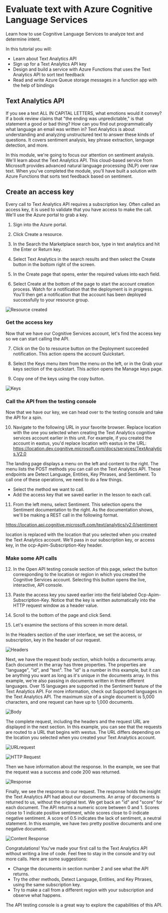 # Evaluate text with Azure Cognitive Language Services

Learn how to use Cognitive Language Services to analyze text and determine intent.

In this tutorial you will:
* Learn about Text Analytics API
* Sign up for a Text Analytics API key
* Design and build a service with Azure Functions that uses the Text Analytics API to sort text feedback
* Read and write Azure Queue storage messages in a function app with the help of bindings

## Text Analytics API

If you see a text ALL IN CAPITAL LETTERS, what emotions would it convey? If a book review claims that "the ending was unpredictable," is that statement a good or bad thing? How can you find out programmatically what language an email was written in? Text Analytics is about understanding and analyzing unstructured text to answer these kinds of questions. It covers sentiment analysis, key phrase extraction, language detection, and more.

In this module, we're going to focus our attention on sentiment analysis. We'll learn about the Text Analytics API. This cloud-based service from Microsoft provides advanced natural language processing (NLP) over raw text. When you've completed the module, you'll have built a solution with Azure Functions that sorts text feedback based on sentiment.

## Create an access key

Every call to Text Analytics API requires a subscription key. Often called an access key, it is used to validate that you have access to make the call. We'll use the Azure portal to grab a key.

1. Sign into the Azure portal.

2. Click Create a resource.

3. In the Search the Marketplace search box, type in text analytics and hit the Enter or Return key.

4. Select Text Analytics in the search results and then select the Create button in the bottom right of the screen.

5. In the Create page that opens, enter the required values into each field.

6. Select Create at the bottom of the page to start the account creation process. Watch for a notification that the deployment is in progress. You'll then get a notification that the account has been deployed successfully to your resource group.

![Resource created](/images/00.png)

### Get the access key

Now that we have our Cognitive Services account, let's find the access key so we can start calling the API.

7. Click on the Go to resource button on the Deployment succeeded notification. This action opens the account Quickstart.

8. Select the Keys menu item from the menu on the left, or in the Grab your keys section of the quickstart. This action opens the Manage keys page.

9. Copy one of the keys using the copy button.

![Keys](/images/01.png)

### Call the API from the testing console
Now that we have our key, we can head over to the testing console and take the API for a spin.

10. Navigate to the following URL in your favorite browser. Replace location with the one you selected when creating the Text Analytics cognitive services account earlier in this unit. For example, if you created the account in eastus, you'd replace location with eastus in the URL: https://location.dev.cognitive.microsoft.com/docs/services/TextAnalytics.V2.0

The landing page displays a menu on the left and content to the right. The menu lists the POST methods you can call on the Text Analytics API. These endpoints are Detect Language, Entities, Key Phrases, and Sentiment. To call one of these operations, we need to do a few things.

* Select the method we want to call.
* Add the access key that we saved earlier in the lesson to each call.

11. From the left menu, select Sentiment. This selection opens the Sentiment documentation to the right. As the documentation shows, we'll be making a REST call in the following format.

https://location.api.cognitive.microsoft.com/text/analytics/v2.0/sentiment

location is replaced with the location that you selected when you created the Text Analytics account.
We'll pass in our subscription key, or access key, in the ocp-Apim-Subscription-Key header.

### Make some API calls
12. In the Open API testing console section of this page, select the button corresponding to the location or region in which you created the Cognitive Services account. Selecting this button opens the live, interactive, API console.

13. Paste the access key you saved earlier into the field labeled Ocp-Apim-Subscription-Key. Notice that the key is written automatically into the HTTP request window as a header value.

14. Scroll to the bottom of the page and click Send.

15. Let's examine the sections of this screen in more detail.

In the Headers section of the user interface, we set the access, or subscription, key in the header of our request.

![Headers](/images/02.png)

Next, we have the request body section, which holds a documents array. Each document in the array has three properties. The properties are "language", "id", and "text". The "id" is a number in this example, but it can be anything you want as long as it's unique in the documents array. In this example, we're also passing in documents written in three different languages. Over 15 languages are supported in the Sentiment feature of the Text Analytics API. For more information, check out Supported languages in the Text Analytics API. The maximum size of a single document is 5,000 characters, and one request can have up to 1,000 documents.

![Body](/images/03.png)

The complete request, including the headers and the request URL are displayed in the next section. In this example, you can see that the requests are routed to a URL that begins with westus. The URL differs depending on the location you selected when you created your Text Analytics account.

![URLrequest ](/images/04.png)

![HTTP Request](/images/05.png)

Then we have information about the response. In the example, we see that the request was a success and code 200 was returned.

![Response](/images/06.png)

Finally, we see the response to our request. The response holds the insight the Text Analytics API had about our documents. An array of documents is returned to us, without the original text. We get back an "id" and "score" for each document. The API returns a numeric score between 0 and 1. Scores close to 1 indicate positive sentiment, while scores close to 0 indicate negative sentiment. A score of 0.5 indicates the lack of sentiment, a neutral statement. In this example, we have two pretty positive documents and one negative document.

![Content Response](/images/07.png)

Congratulations! You've made your first call to the Text Analytics API without writing a line of code. Feel free to stay in the console and try out more calls. Here are some suggestions:

* Change the documents in section number 2 and see what the API returns.
* Try the other methods, Detect Language, Entities, and Key Phrases, using the same subscription key.
* Try to make a call from a different region with your subscription and observe what happens.

The API testing console is a great way to explore the capabilities of this API.